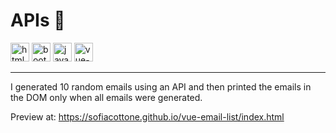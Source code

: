 # APIs 🐝

<img width="30" height="30" src="https://img.icons8.com/color/30/html-5--v1.png" alt="html-5--v1"/> <img width="30" height="30" src="https://img.icons8.com/color/30/bootstrap--v2.png" alt="bootstrap--v2"/> <img width="30" height="30" src="https://img.icons8.com/color/30/javascript--v1.png" alt="javascript--v1"/> <img width="30" height="30" src="https://img.icons8.com/color/48/vue-js.png" alt="vue-js"/>

---

I generated 10 random emails using an API and then printed the emails in the DOM only when all emails were generated.

Preview at: https://sofiacottone.github.io/vue-email-list/index.html
